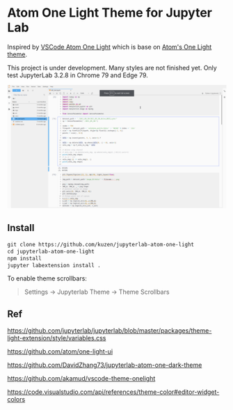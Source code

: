 # Atom One Light Theme for Jupyter Lab

Inspired by [VSCode Atom One Light](https://github.com/akamud/vscode-theme-onelight) which is base on [Atom's One Light theme](https://github.com/atom/one-light-syntax).

This project is under development. Many styles are not finished yet. Only test JupyterLab 3.2.8 in Chrome 79 and Edge 79.

![screenshot](./img/screenshot.png)

## Install

```shell
git clone https://github.com/kuzen/jupyterlab-atom-one-light
cd jupyterlab-atom-one-light
npm install
jupyter labextension install .
```

To enable theme scrollbars:  

> Settings -> Jupyterlab Theme -> Theme Scrollbars


## Ref  

<https://github.com/jupyterlab/jupyterlab/blob/master/packages/theme-light-extension/style/variables.css>

<https://github.com/atom/one-light-ui>

<https://github.com/DavidZhang73/jupyterlab-atom-one-dark-theme>

<https://github.com/akamud/vscode-theme-onelight>

<https://code.visualstudio.com/api/references/theme-color#editor-widget-colors>
